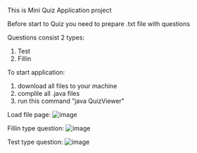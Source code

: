 This is Mini Quiz Application project

Before start to Quiz you need to prepare .txt file with questions

Questions consist 2 types: 
1) Test
2) Fillin

To start application:
1) download all files to your machine
2) complile all .java files
3) run this command "java QuizViewer"

Load file page:
![image](https://user-images.githubusercontent.com/83222450/161310023-4ef6fe8f-5f3d-40e4-92b2-afdb86122a21.png)

Fillin type question:
![image](https://user-images.githubusercontent.com/83222450/161309922-8bf69a94-1421-4dfb-873b-ebdd42726fe9.png)

Test type question:
![image](https://user-images.githubusercontent.com/83222450/161309828-2578b5a5-dd0e-4e26-a2db-84fa36ce7602.png)
